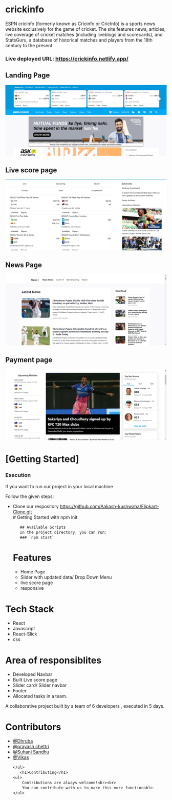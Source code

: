 

<h1>crickinfo</h1>
ESPN cricinfo (formerly known as Cricinfo or CricInfo) is a sports news website exclusively for the game of cricket. The site features news, articles, live coverage of cricket matches (including liveblogs and scorecards), and StatsGuru, a database of historical matches and players from the 18th century to the present



### Live deployed URL: https://crickinfo.netlify.app/



 <h2>Landing Page</h2>
    <img src="https://github.com/Aakash-kushwaha/Honest--wing-5796/blob/main/src/screenshots/home.png" />
       <h2>Live score page</h2>
    <img src="https://github.com/Aakash-kushwaha/Honest--wing-5796/blob/main/src/screenshots/live.png" />
        <h2>News Page</h2>
    <img src="https://github.com/Aakash-kushwaha/Honest--wing-5796/blob/main/src/screenshots/news.png" />
      <h2>Payment page</h2>
    <img src="https://github.com/Aakash-kushwaha/Honest--wing-5796/blob/main/src/screenshots/team.png" />
    <h1>[Getting Started]</h1>
    <h3>Execution</h3>
    <p>If you want to run our project in your local machine</p>
    <p>Follow the given steps:</p>
    <ul>
        <li>Clone our respository <a href="https://github.com/Aakash-kushwaha/Flipkart-Clone.git">https://github.com/Aakash-kushwaha/Flipkart-Clone.git</a></li>
       # Getting Started with npm init

       ## Available Scripts
       In the project directory, you can run:
       ### `npm start`


 <h1>Features</h1>
<ul>
 <li>Home Page </li>
 <li>Slider with updated data/ Drop Down Menu</li>
 <li>live score page</li>
 <li>responsive</li>
 </ul>
    </ul>
        <h1>Tech Stack</h1>
    <ul>
        <li>React</li>
        <li>Javascript</li>
        <li>React-Slick</li>
        <li>css</li>
    </ul>
    <h1>Area of responsiblites</h1>
    
  <ul>
 <li>Developed Navbar</li>
 <li>Built Live score page</li>
 <li>Slider card/ Slider navbar</li>
  <li>Footer</li>
 <li>Allocated tasks in a team.</li>
 </ul>
 
 A collaborative project built by a team of 6 developers , executed in 5 days.
    
    
    
   <h1>Contributors</h1>
    <ul>
        <li><a href="https://github.com/Nameh-Dhiman">@Dhruba</a></li>
        <li><a href="https://github.com/SonaliBhalerao">@prayash chettri</a></li>
        <li> <a href="https://github.com/VishalPawar">@Suhani Sandhu</a> </li>
        <li><a href="https://github.com/prabhatMishra">@Vikas</a></li>
   
    </ul>
       <h1>Contributing</h1>
    <ul>
        Contributions are always welcome!<br><br>
        You can contribute with us to make this more functionable.
    </ul>
   
  

  
